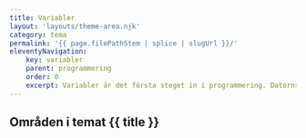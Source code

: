 ```yaml
---
title: Variabler
layout: 'layouts/theme-area.njk'
category: tema
permalink: '{{ page.filePathStem | splice | slugUrl }}/'
eleventyNavigation:
    key: variabler
    parent: programmering
    order: 0
    excerpt: Variabler är det första steget in i programmering. Datorns sätt att spara information.
---
```


## Områden i temat {{ title }}
